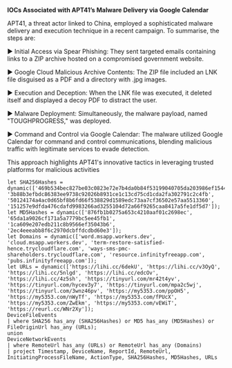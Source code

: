 **IOCs Associated with APT41’s Malware Delivery via Google Calendar**

APT41, a threat actor linked to China, employed a sophisticated malware delivery and execution technique in a recent campaign. To summarise, the steps are:

▶️ Initial Access via Spear Phishing: They sent targeted emails containing links to a ZIP archive hosted on a compromised government website.

▶️ Google Cloud Malicious Archive Contents: The ZIP file included an LNK file disguised as a PDF and a directory with .jpg images.

▶️ Execution and Deception: When the LNK file was executed, it deleted itself and displayed a decoy PDF to distract the user.

▶️  Malware Deployment: Simultaneously, the malware payload, named "TOUGHPROGRESS," was deployed.

▶️ Command and Control via Google Calendar: The malware utilized Google Calendar for command and control communications, blending malicious traffic with legitimate services to evade detection.

This approach highlights APT41's innovative tactics in leveraging trusted platforms for malicious activities


```
let SHA256Hashes = dynamic(['469b534bec827be03c0823e72e7b4da0b84f53199040705da203986ef154406a', '3b88b3efbdc86383ee9738c92026b8931ce1c13cd75cd1cda2fa302791c2c4fb', '50124174a4ac0d65bf8b6fd66f538829d1589edc73aa7cf36502e57aa5513360', '151257e9dfda476cdafd9983266ad3255104d72a66f9265caa8417a5fe1df5d7']);
let MD5Hashes = dynamic(['876fb1b0275a653c4210aaf01c2698ec', '65da1a9026cf171a5a7779bc5ee45fb1', '1ca609e207edb211c8b9566ef35043b6', '2ec4eeeabb8f6c2970dcbffdcdbd60e3']);
let Domains = dynamic(['word.msapp.workers.dev', 'cloud.msapp.workers.dev', 'term-restore-satisfied-hence.trycloudflare.com', 'ways-sms-pmc-shareholders.trycloudflare.com', 'resource.infinityfreeapp.com', 'pubs.infinityfreeapp.com']);
let URLs = dynamic(['https://lihi.cc/6dekU', 'https://lihi.cc/v3OyQ', 'https://lihi.cc/5nlgd', 'https://lihi.cc/edcOv', 'https://lihi.cc/4z5sh', 'https://tinyurl.com/mr42t4yv', 'https://tinyurl.com/hycev3y7', 'https://tinyurl.com/mpa2c5wj', 'https://tinyurl.com/3wnz46pv', 'https://my5353.com/ppOH5', 'https://my5353.com/nWyTf', 'https://my5353.com/fPUcX', 'https://my5353.com/ZwEkm', 'https://my5353.com/vEWiT', 'https://reurl.cc/WNr2Xy']);
DeviceFileEvents
| where SHA256 has_any (SHA256Hashes) or MD5 has_any (MD5Hashes) or FileOriginUrl has_any (URLs);
union
DeviceNetworkEvents
| where RemoteUrl has_any (URLs) or RemoteUrl has_any (Domains)
| project Timestamp, DeviceName, ReportId, RemoteUrl, InitiatingProcessFileName, ActionType, SHA256Hashes, MD5Hashes, URLs
```
